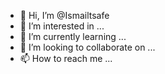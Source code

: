 - 👋 Hi, I’m @Ismailtsafe
- 👀 I’m interested in ...
- 🌱 I’m currently learning ...
- 💞️ I’m looking to collaborate on ...
- 📫 How to reach me ...

<!---
Ismailtsafe/Ismailtsafe is a ✨ special ✨ repository because its `README.md` (this file) appears on your GitHub profile.
You can click the Preview link to take a look at your changes.
--->
